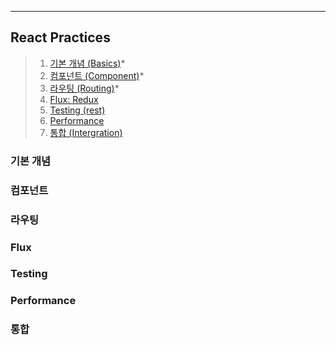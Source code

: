 ___
## React Practices

> 1. [기본 개념 (Basics)](#기본-개념)*
> 2. [컴포넌트 (Component)](#컴포넌트)*
> 3. [라우팅 (Routing)](#라우팅)*
> 4. [Flux: Redux](#flux)
> 5. [Testing (rest)](#testing)
> 6. [Performance](#performance)
> 7. [통합 (Intergration)](#통합)

### 기본 개념

### 컴포넌트

### 라우팅

### Flux

### Testing

### Performance

### 통합